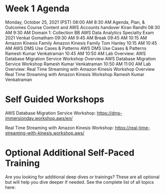 # Week 1 Agenda


Monday, October 25, 2021	(PST)
 08:00 AM	8:30 AM		Agenda, Plan, & Outcomes	Course Content and AWS Accounts handover	Kiran Randhi
 08:30 AM	9:30 AM		Domain 1: Collection	BB AWS Data Analytics Specialty Exam 2021	Venkat Gomatham
 09:30 AM	9:45 AM		Break
 09:45 AM	10:15 AM	Amazon Kinesis Family	Amazon Kinesis Family	Tom Hanley
 10:15 AM	10:45 AM	AWS DMS Use Cases & Patterns	AWS DMS Use Cases & Patterns	Ramesh Kumar Venkatraman
 10:45 AM	10:50 AM	Lab Overview: AWS Database Migration Service Workshop Overview	AWS Database Migration Service Workshop	Ramesh Kumar Venkatraman
 10:50 AM	11:00 AM	Lab Overview: Real Time Streaming with Amazon Kinesis Workshop Overview	Real Time Streaming with Amazon Kinesis Workshop	Ramesh Kumar Venkatraman

# Self Guided Workshops

AWS Database Migration Service Workshop: https://dms-immersionday.workshop.aws/en/

Real Time Streaming with Amazon Kinesis Workshop: https://real-time-streaming-with-kinesis.workshop.aws/

# Optional Additional Self-Paced Training

Are you looking for additional deep dives or trainings? These are all optional but will help you dive deeper if needed.
See the complete list of all topics here: 

